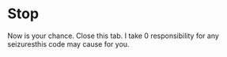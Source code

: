 # Stop
Now is your chance.
Close this tab.
I take 0 responsibility for any seizuresthis code may cause for you.
